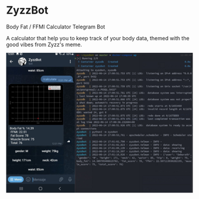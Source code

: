 # ZyzzBot

Body Fat / FFMI Calculator Telegram Bot

A calculator that help you to keep track of your body data, themed with the good vibes from Zyzz's meme.


![ZyzzBot](img/zyzzbot.jpg)
